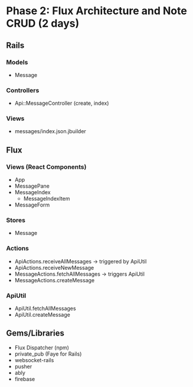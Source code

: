 # Phase 2: Flux Architecture and Note CRUD (2 days)

## Rails
### Models
* Message

### Controllers
* Api::MessageController (create, index)


### Views
* messages/index.json.jbuilder

## Flux
### Views (React Components)
* App
* MessagePane
* MessageIndex
  - MessageIndexItem
* MessageForm

### Stores
* Message

### Actions
* ApiActions.receiveAllMessages -> triggered by ApiUtil
* ApiActions.receiveNewMessage
* MessageActions.fetchAllMessages -> triggers ApiUtil
* MessageActions.createMessage

### ApiUtil
* ApiUtil.fetchAllMessages
* ApiUtil.createMessage

## Gems/Libraries
* Flux Dispatcher (npm)
* private_pub (Faye for Rails)
* websocket-rails 
* pusher
* ably
* firebase
